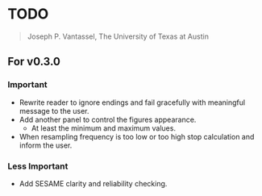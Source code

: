 # TODO

> Joseph P. Vantassel, The University of Texas at Austin

## For v0.3.0

### Important

- Rewrite reader to ignore endings and fail gracefully with meaningful message
to the user.
- Add another panel to control the figures appearance.
  - At least the minimum and maximum values.
- When resampling frequency is too low or too high stop calculation and inform
the user.

### Less Important

- Add SESAME clarity and reliability checking.
